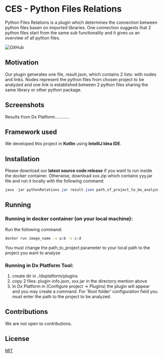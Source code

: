 # CES - Python Files Relations

Python Files Relations is a plugin which determines the connection between python files basen on imported libraries. One connection suggests that 2 python files start from the same sub functionality and it gives us an overview of all python files.

![GitHub](https://img.shields.io/github/license/baletiandrada/BENTII)


## Motivation

Our plugin generates one file, result.json, which contains 2 lists: with nodes and links. Nodes represent the python files from chosen project to be analyzed and one link is established between 2 python files sharing the same library or other python package. 



## Screenshots

Results from Dx Platform............



## Framework used

We developed this project in **Kotlin** using **IntelliJ Idea IDE**.



## Installation

Please download our **latest source code release** if you want to run inside the docker container. Otherwise, download xxx.zip which contains yyy.jar file and run it locally with the following command:

```java
java -jar pythonRelations.jar result.json path_of_project_to_be_analyzed
```


## Running

### Running in docker container (on your local machine):

Run the following command:

```bash
docker run image_name -v a:b -v c:d
```
You must change the path_to_project parameter to your local path to the project you want to analyze


### Running in Dx Platform Tool:

1. create dir in ./dxplatform/plugins
2. copy 2 files: plugin-info.json, xxx.jar in the directory mention above
3. In Dx Platform in (Configure project -> Plugins) the plugin will appear and you may create a command. For 'Root folder' configuration field you must enter the path to the project to be analyzed.




## Contributions
We are not open to contributions.
   
   
   
## License
[MIT](https://choosealicense.com/licenses/mit/)


